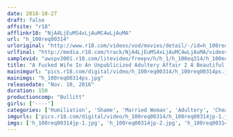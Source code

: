 ```yaml
---
date: 2018-10-27
draft: false
affsite: "r18"
afflinkr18: "NjA4LjEuMS4xLjAuMC4wLjAuMA"
url: "h_100req00314"
urloriginal: "http://www.r18.com/videos/vod/movies/detail/-/id=h_100req00314"
urlfinal: "http://media.r18.com/track/NjA4LjEuMS4xLjAuMC4wLjAuMA/videos/vod/movies/detail/-/id=h_100req00314"
samplevid: "awspv3001.r18.com/litevideo/freepv/h/h_1/h_100eq314/h_100eq314_dmb_w.mp4"
title: "A Fucked Wife In An Unpublicized Adultery Affair 2 A Beautiful Married Woman Is Fucked And Defiled By Another Man While Her Husband Watches"
mainimgurl: "pics.r18.com/digital/video/h_100req00314/h_100req00314ps.jpg"
mainimgs: "h_100req00314ps.jpg"
releasedate: "Nov. 10, 2016"
duration: 150
productioncomp: "Bullitt"
girls: ['----']
categories: ['Humiliation', 'Shame', 'Married Woman', 'Adultery', 'Cheating Wife', 'Couple', 'Hi-Def']
imgurls: ['pics.r18.com/digital/video/h_100req00314/h_100req00314jp-1.jpg', 'pics.r18.com/digital/video/h_100req00314/h_100req00314jp-2.jpg', 'pics.r18.com/digital/video/h_100req00314/h_100req00314jp-3.jpg', 'pics.r18.com/digital/video/h_100req00314/h_100req00314jp-4.jpg', 'pics.r18.com/digital/video/h_100req00314/h_100req00314jp-5.jpg', 'pics.r18.com/digital/video/h_100req00314/h_100req00314jp-6.jpg', 'pics.r18.com/digital/video/h_100req00314/h_100req00314jp-7.jpg', 'pics.r18.com/digital/video/h_100req00314/h_100req00314jp-8.jpg', 'pics.r18.com/digital/video/h_100req00314/h_100req00314jp-9.jpg', 'pics.r18.com/digital/video/h_100req00314/h_100req00314jp-10.jpg', 'pics.r18.com/digital/video/h_100req00314/h_100req00314jp-11.jpg', 'pics.r18.com/digital/video/h_100req00314/h_100req00314jp-12.jpg', 'pics.r18.com/digital/video/h_100req00314/h_100req00314jp-13.jpg', 'pics.r18.com/digital/video/h_100req00314/h_100req00314jp-14.jpg', 'pics.r18.com/digital/video/h_100req00314/h_100req00314jp-15.jpg', 'pics.r18.com/digital/video/h_100req00314/h_100req00314jp-16.jpg', 'pics.r18.com/digital/video/h_100req00314/h_100req00314jp-17.jpg', 'pics.r18.com/digital/video/h_100req00314/h_100req00314jp-18.jpg', 'pics.r18.com/digital/video/h_100req00314/h_100req00314jp-19.jpg', 'pics.r18.com/digital/video/h_100req00314/h_100req00314jp-20.jpg']
imgs: ['h_100req00314jp-1.jpg', 'h_100req00314jp-2.jpg', 'h_100req00314jp-3.jpg', 'h_100req00314jp-4.jpg', 'h_100req00314jp-5.jpg', 'h_100req00314jp-6.jpg', 'h_100req00314jp-7.jpg', 'h_100req00314jp-8.jpg', 'h_100req00314jp-9.jpg', 'h_100req00314jp-10.jpg', 'h_100req00314jp-11.jpg', 'h_100req00314jp-12.jpg', 'h_100req00314jp-13.jpg', 'h_100req00314jp-14.jpg', 'h_100req00314jp-15.jpg', 'h_100req00314jp-16.jpg', 'h_100req00314jp-17.jpg', 'h_100req00314jp-18.jpg', 'h_100req00314jp-19.jpg', 'h_100req00314jp-20.jpg']
---
```


